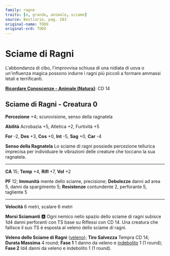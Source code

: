 ```yaml
---
family: ragno
traits: [n, grande, animale, sciame]
source: Bestiario, pag. 283
original-name: TODO
original-srd: TODO
---
```


# Sciame di Ragni

L'abbondanza di cibo, l'improvvisa schiusa di una nidiata di uova o un'influenza magica possono indurre i ragni più piccoli a formare ammassi letali e terrificanti.

**[Ricordare Conoscenze - Animale (Natura)](/azioni/ricordare-conoscenze)**: CD 14

## Sciame di Ragni - Creatura 0

**Percezione** +4; scurovisione, senso della ragnatela

**Abilità** Acrobazia +5, Atletica +2, Furtività +5

**For** -2, **Des** +3, **Cos** +0, **Int** -5, **Sag** +0, **Car** -4

**Senso della Ragnatela** Lo sciame di ragni possiede percezione tellurica imprecisa per individuare le vibrazioni delle creature che toccano la sua ragnatela.

***

**CA** 15; **Temp** +4, **Rifl** +7, **Vol** +2

**PF** 12; **Immunità** mente dello sciame, precisione; **Debolezze** danni ad area 5, danni da spargimento 5; **Resistenze** contundente 2, perforante 5, tagliente 5

***

**Velocità** 6 metri, scalare 6 metri

**Morsi Sciamanti** :a: Ogni nemico nello spazio dello sciame di ragni subisce 1d4 danni perforanti con TS base su Riflessi con CD 14. Una creatura che fallisce il suo TS è esposta al veleno dello sciame di ragni.

**Veleno dello Sciame di Ragni** ([veleno](/tratti/veleno)); **Tiro Salvezza** Tempra CD 14; **Durata Massima** 4 round; **Fase 1** 1 danno da veleno e [indebolito](/condizioni/indebolito) 1 (1 round); **Fase 2** Id4 danni da veleno e indebolito 1 (1 round).
